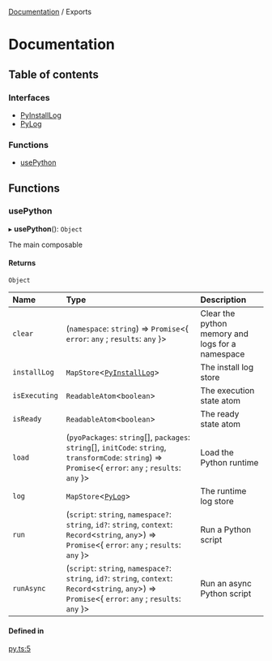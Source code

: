 [Documentation](README.md) / Exports

# Documentation

## Table of contents

### Interfaces

- [PyInstallLog](interfaces/PyInstallLog.md)
- [PyLog](interfaces/PyLog.md)

### Functions

- [usePython](modules.md#usepython)

## Functions

### usePython

▸ **usePython**(): `Object`

The main composable

#### Returns

`Object`

| Name | Type | Description |
| :------ | :------ | :------ |
| `clear` | (`namespace`: `string`) => `Promise`<{ `error`: `any` ; `results`: `any`  }\> | Clear the python memory and logs for a namespace |
| `installLog` | `MapStore`<[`PyInstallLog`](interfaces/PyInstallLog.md)\> | The install log store |
| `isExecuting` | `ReadableAtom`<`boolean`\> | The execution state atom |
| `isReady` | `ReadableAtom`<`boolean`\> | The ready state atom |
| `load` | (`pyoPackages`: `string`[], `packages`: `string`[], `initCode`: `string`, `transformCode`: `string`) => `Promise`<{ `error`: `any` ; `results`: `any`  }\> | Load the Python runtime |
| `log` | `MapStore`<[`PyLog`](interfaces/PyLog.md)\> | The runtime log store |
| `run` | (`script`: `string`, `namespace?`: `string`, `id?`: `string`, `context`: `Record`<`string`, `any`\>) => `Promise`<{ `error`: `any` ; `results`: `any`  }\> | Run a Python script |
| `runAsync` | (`script`: `string`, `namespace?`: `string`, `id?`: `string`, `context`: `Record`<`string`, `any`\>) => `Promise`<{ `error`: `any` ; `results`: `any`  }\> | Run an async Python script |

#### Defined in

[py.ts:5](https://github.com/synw/usepython/blob/244ad73/src/py.ts#L5)
